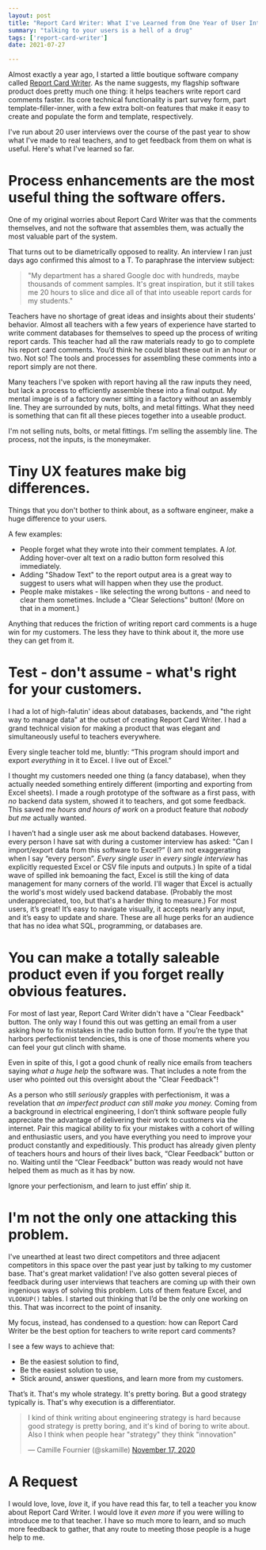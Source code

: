 ```yaml
---
layout: post
title: "Report Card Writer: What I've Learned from One Year of User Interviews and Customer Feedback"
summary: "talking to your users is a hell of a drug"
tags: ['report-card-writer']
date: 2021-07-27

---
```


Almost exactly a year ago, I started a little boutique software company called [Report Card Writer](https://www.reportcardwriter.com?utm_source=cushychicken.github.io&utm_medium=blog-post-2021-07-27). As the name suggests, my flagship software product does pretty much one thing: it helps teachers write report card comments faster. Its core technical functionality is part survey form, part template-filler-inner, with a few extra bolt-on features that make it easy to create and populate the form and template, respectively. 

I've run about 20 user interviews over the course of the past year to show what I've made to real teachers, and to get feedback from them on what is useful. Here's what I've learned so far. 

# Process enhancements are the most useful thing the software offers.

One of my original worries about Report Card Writer was that the comments themselves, and not the software that assembles them, was actually the most valuable part of the system. 

That turns out to be diametrically opposed to reality. An interview I ran just days ago confirmed this almost to a T. To paraphrase the interview subject:

> "My department has a shared Google doc with hundreds, maybe thousands of comment samples. It's great inspiration, but it still takes me 20 hours to slice and dice all of that into useable report cards for my students." 

Teachers have no shortage of great ideas and insights about their students' behavior. Almost all teachers with a few years of experience have started to write comment databases for themselves to speed up the process of writing report cards. This teacher had all the raw materials ready to go to complete his report card comments. You’d think he could blast these out in an hour or two. Not so! The tools and processes for assembling these comments into a report simply are not there. 

Many teachers I've spoken with report having all the raw inputs they need, but lack a process to efficiently assemble these into a final output. My mental image is of a factory owner sitting in a factory without an assembly line. They are surrounded by nuts, bolts, and metal fittings. What they need is something that can fit all these pieces together into a useable product. 

I'm not selling nuts, bolts, or metal fittings. I'm selling the assembly line. The process, not the inputs, is the moneymaker. 

# Tiny UX features make big differences.

Things that you don't bother to think about, as a software engineer, make a huge difference to your users. 

A few examples:

* People forget what they wrote into their comment templates. A *lot.* Adding hover-over alt text on a radio button form resolved this immediately. 
* Adding "Shadow Text" to the report output area is a great way to suggest to users what will happen when they use the product. 
* People make mistakes - like selecting the wrong buttons - and need to clear them sometimes. Include a "Clear Selections" button! (More on that in a moment.)

Anything that reduces the friction of writing report card comments is a huge win for my customers. The less they have to think about it, the more use they can get from it. 

# Test - don't assume - what's right for your customers.

I had a lot of high-falutin' ideas about databases, backends, and "the right way to manage data" at the outset of creating Report Card Writer. I had a grand technical vision for making a product that was elegant and simultaneously useful to teachers everywhere. 

Every single teacher told me, bluntly: “This program should import and export *everything* in it to Excel. I live out of Excel.” 

I thought my customers needed one thing (a fancy database), when they actually needed something entirely different (importing and exporting from Excel sheets). I made a rough prototype of the software as a first pass, with *no* backend data system, showed it to teachers, and got some feedback. This saved me *hours and hours of work* on a product feature that *nobody but me* actually wanted. 

I haven’t had a single user ask me about backend databases. However, every person I have sat with during a customer interview has asked: "Can I import/export data from this software to Excel?” (I am not exaggerating when I say “every person”. *Every single user* in *every single interview* has explicitly requested Excel or CSV file inputs and outputs.) In spite of a tidal wave of spilled ink bemoaning the fact, Excel is still the king of data management for many corners of the world. I'll wager that Excel is actually the world's most widely used backend database. (Probably the most underappreciated, too, but that's a harder thing to measure.) For most users, it’s great! It’s easy to navigate visually, it accepts nearly any input, and it’s easy to update and share. These are all huge perks for an audience that has no idea what SQL, programming, or databases are. 

# You can make a totally saleable product even if you forget really obvious features.

For most of last year, Report Card Writer didn't have a "Clear Feedback" button. The only way I found this out was getting an email from a user asking how to fix mistakes in the radio button form. If you’re the type that harbors perfectionist tendencies, this is one of those moments where you can feel your gut clinch with shame. 

Even in spite of this, I got a good chunk of really nice emails from teachers saying *what a huge help* the software was. That includes a note from the user who pointed out this oversight about the "Clear Feedback"! 

As a person who still *seriously* grapples with perfectionism, it was a revelation that *an imperfect product can still make you money.* Coming from a background in electrical engineering, I don’t think software people fully appreciate the advantage of delivering their work to customers via the internet. Pair this magical ability to fix your mistakes with a cohort of willing and enthusiastic users, and you have everything you need to improve your product constantly and expeditiously. 
This product has already given plenty of teachers hours and hours of their lives back, “Clear Feedback” button or no. Waiting until the “Clear Feedback” button was ready would not have helped them as much as it has by now. 

Ignore your perfectionism, and learn to just effin’ ship it.

# I'm not the only one attacking this problem.
I've unearthed at least two direct competitors and three adjacent competitors in this space over the past year just by talking to my customer base. That's great market validation! I've also gotten several pieces of feedback during user interviews that teachers are coming up with their own ingenious ways of solving this problem. Lots of them feature Excel, and `VLOOKUP()` tables. 
I started out thinking that I’d be the only one working on this. That was incorrect to the point of insanity. 

My focus, instead, has condensed to a question: how can Report Card Writer be the best option for teachers to write report card comments? 

I see a few ways to achieve that:

* Be the easiest solution to find,
* Be the easiest solution to use,
* Stick around, answer questions, and learn more from my customers. 

That’s it. That's my whole strategy. It's pretty boring. But a good strategy typically is. That's why execution is a differentiator. 

<blockquote class="twitter-tweet"><p lang="en" dir="ltr">I kind of think writing about engineering strategy is hard because good strategy is pretty boring, and it&#39;s kind of boring to write about. Also I think when people hear &quot;strategy&quot; they think &quot;innovation&quot;</p>&mdash; Camille Fournier (@skamille) <a href="https://twitter.com/skamille/status/1328763503973429250?ref_src=twsrc%5Etfw">November 17, 2020</a></blockquote> <script async src="https://platform.twitter.com/widgets.js" charset="utf-8"></script>

# A Request

I would love, love, *love* it, if you have read this far, to tell a teacher you know about Report Card Writer. I would love it *even more* if you were willing to introduce me to that teacher. I have so much more to learn, and so much more feedback to gather, that any route to meeting those people is a huge help to me.  
